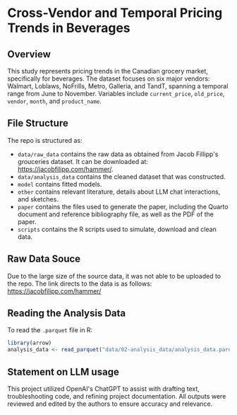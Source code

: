 # Cross-Vendor and Temporal Pricing Trends in Beverages

## Overview

This study represents pricing trends in the Canadian grocery market, specifically for beverages. The dataset focuses on six major vendors: Walmart, Loblaws, NoFrills, Metro, Galleria, and TandT, spanning a temporal range from June to November. Variables include `current_price`, `old_price`, `vendor`, `month`, and `product_name`.


## File Structure

The repo is structured as:

-   `data/raw_data` contains the raw data as obtained from Jacob Fillipp's grouceries dataset. It can be downloaded at: https://jacobfilipp.com/hammer/.
-   `data/analysis_data` contains the cleaned dataset that was constructed.
-   `model` contains fitted models. 
-   `other` contains relevant literature, details about LLM chat interactions, and sketches.
-   `paper` contains the files used to generate the paper, including the Quarto document and reference bibliography file, as well as the PDF of the paper. 
-   `scripts` contains the R scripts used to simulate, download and clean data.

## Raw Data Souce

Due to the large size of the source data, it was not able to be uploaded to the repo. The link directs to the data is as follows: 
https://jacobfilipp.com/hammer/

## Reading the Analysis Data
To read the `.parquet` file in R:
```R
library(arrow)
analysis_data <- read_parquet("data/02-analysis_data/analysis_data.parquet")
```

## Statement on LLM usage

This project utilized OpenAI's ChatGPT to assist with drafting text, troubleshooting code, and refining project documentation. All outputs were reviewed and edited by the authors to ensure accuracy and relevance.

